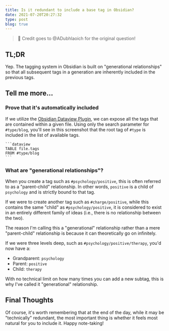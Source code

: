 ```yaml
---
title: Is it redundant to include a base tag in Obsidian?
date: 2021-07-20T20:27:32
type: post
blog: true
---
```


> 🎩 Credit goes to @ADubhlaoich for the original question!

## TL;DR

Yep. The tagging system in Obsidian is built on "generational relationships" so that all subsequent tags in a generation are inherently included in the previous tags.

## Tell me more...

### Prove that it's automatically included

If we utilize the [Obsidian Dataview Plugin](https://blacksmithgu.github.io/obsidian-dataview/), we can expose all the tags that are contained within a given file. Using only the search parameter for `#type/blog`, you'll see in this screenshot that the root tag of `#type` is included in the list of available tags.

    ```dataview
    TABLE file.tags
    FROM #type/blog
    ```

<BlogImage src="/images/2021/is-it-redundant-to-include-a-base-tag.png" alt="Screenshot of Obsidian Dataview results for tags"></BlogImage>

### What are "generational relationships"?

When you create a tag such as `#psychology/positive`, this is often referred to as a "parent-child" relationship. In other words, `positive` is a child of `psychology` and is strictly bound to that tag.

If we were to create another tag such as `#charge/positive`, while this contains the same "child" as `#psychology/positive`, it is considered to exist in an entirely different family of ideas (i.e., there is no relationship between the two).

The reason I'm calling this a "generational" relationship rather than a mere "parent-child" relationship is because it can theoretically go on infinitely.

If we were three levels deep, such as `#psychology/positive/therapy`, you'd now have a:

- Grandparent: `psychology`
- Parent: `positive`
- Child: `therapy`

With no technical limit on how many times you can add a new subtag, this is why I've called it "generational" relationship.

## Final Thoughts

Of course, it's worth remembering that at the end of the day, while it may be "technically" redundant, the most important thing is whether it feels most natural for you to include it. Happy note-taking!
